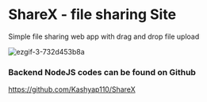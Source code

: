 # ShareX - file sharing Site
Simple file sharing web app with drag and drop file upload

![ezgif-3-732d453b8a](https://user-images.githubusercontent.com/90785451/165833048-f698a350-0fb9-42b6-814b-ebb6894ae141.gif)


### Backend NodeJS codes can be found on Github
https://github.com/Kashyap110/ShareX
